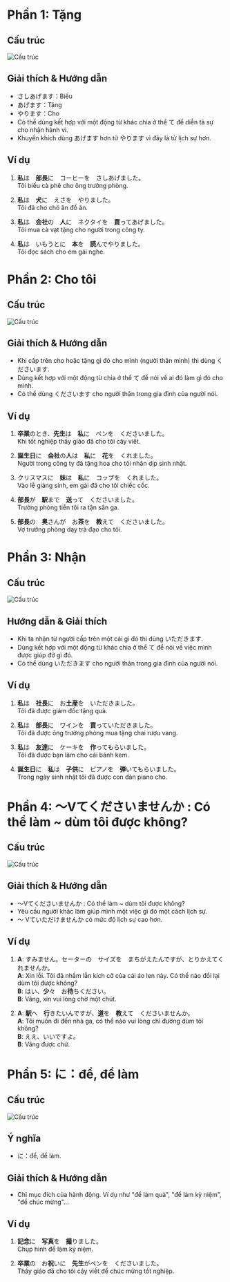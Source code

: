 # Phần 1: Tặng

## Cấu trúc

![Cấu trúc](https://www.vnjpclub.com/images/minnano/bai41_1.png)

## Giải thích & Hướng dẫn

- さしあげます：Biếu
- あげます：Tặng
- やります：Cho
- Có thể dùng kết hợp với một động từ khác chia ở thể て để diễn tả sự cho nhận hành vi.
- Khuyến khích dùng あげます hơn từ やります vì đây là từ lịch sự hơn.

## Ví dụ

1. **私**は　**部長**に　コーヒーを　さしあげました。  
   Tôi biếu cà phê cho ông trưởng phòng.

2. **私**は　**犬**に　えさを　やりました。  
   Tôi đã cho chó ăn đồ ăn.

3. **私**は　**会社**の　**人**に　ネクタイを　**買**ってあげました。  
   Tôi mua cà vạt tặng cho người trong công ty.

4. **私**は　いもうとに　**本**を　**読**んでやりました。  
   Tôi đọc sách cho em gái nghe.

# Phần 2: Cho tôi

## Cấu trúc

![Cấu trúc](https://www.vnjpclub.com/images/minnano/bai41_2.png)

## Giải thích & Hướng dẫn

- Khi cấp trên cho hoặc tặng gì đó cho mình (người thân mình) thì dùng くださいます.
- Dùng kết hợp với một động từ chia ở thể て để nói về ai đó làm gì đó cho mình.
- Có thể dùng くださいます cho người thân trong gia đình của người nói.

## Ví dụ

1. **卒業**のとき、**先生**は　**私**に　ペンを　くださいました。  
   Khi tốt nghiệp thầy giáo đã cho tôi cây viết.

2. **誕生日**に　**会社**の**人**は　**私**に　**花**を　くれました。  
   Người trong công ty đã tặng hoa cho tôi nhân dịp sinh nhật.

3. クリスマスに　**妹**は　**私**に　コップを　くれました。  
   Vào lễ giáng sinh, em gái đã cho tôi chiếc cốc.

4. **部長**が　**駅**まで　**送**って　くださいました。  
   Trưởng phòng tiễn tôi ra tận sân ga.

5. **部長**の　**奥**さんが　お**茶**を　**教**えて　くださいました。  
   Vợ trưởng phòng dạy trà đạo cho tôi.

# Phần 3: Nhận

## Cấu trúc

![Cấu trúc](https://www.vnjpclub.com/images/minnano/bai41_3.png)

## Hướng dẫn & Giải thích

- Khi ta nhận từ người cấp trên một cái gì đó thì dùng いただきます.
- Dùng kết hợp với một động từ khác chia ở thể て để nói về việc mình được giúp đỡ gì đó.
- Có thể dùng いただきます cho người thân trong gia đình của người nói.

## Ví dụ

1. **私**は　**社長**に　お**土産**を　いただきました。  
   Tôi đã được giám đốc tặng quà.

2. **私**は　**部長**に　ワインを　**買**っていただきました。  
   Tôi đã được ông trưởng phòng mua tặng chai rượu vang.

3. **私**は　**友達**に　ケーキを　**作**ってもらいました。  
   Tôi đã được bạn làm cho cái bánh kem.

4. **誕生日**に　**私**は　**子供**に　ピアノを　**弾**いてもらいました。  
   Trong ngày sinh nhật tôi đã được con đàn piano cho.

# Phần 4: ～Vてくださいませんか : Có thể làm ~ dùm tôi được không?

## Cấu trúc

![Cấu trúc](https://www.vnjpclub.com/images/minnano/bai41_4.png)

## Giải thích & Hướng dẫn

- ～Vてくださいませんか : Có thể làm ~ dùm tôi được không?
- Yêu cầu người khác làm giúp mình một việc gì đó một cách lịch sự.
- ～ Vていただけませんか có mức độ lịch sự cao hơn.

## Ví dụ

1. **A**: すみません。セーターの　サイズを　まちがえたんですが、とりかえてくれませんか。  
   **A**: Xin lỗi. Tôi đã nhầm lẫn kích cỡ của cái áo len này. Có thể nào đổi lại dùm tôi được không?  
   **B**: はい、**少**々　お**待**ちください。  
   **B**: Vâng, xin vui lòng chờ một chút.

2. **A**: **駅**へ　**行**きたいんですが、**道**を　**教**えて　くださいませんか。  
   **A**: Tôi muốn đi đến nhà ga, có thể nào vui lòng chỉ đường dùm tôi không?  
   **B**: ええ、いいですよ。  
   **B**: Vâng được chứ.

# Phần 5: に：để, để làm

## Cấu trúc

![Cấu trúc](https://www.vnjpclub.com/images/minnano/bai41_5.png)

## Ý nghĩa

- に：để, để làm.

## Giải thích & Hướng dẫn

- Chỉ mục đích của hành động. Ví dụ như "để làm quà", "để làm kỷ niệm", "để chúc mừng"...

## Ví dụ

1. **記念**に　**写真**を　**撮**りました。  
   Chụp hình để làm kỷ niệm.

2. **卒業**の　お**祝**いに　**先生**がペンを　くださいました。  
   Thầy giáo đã cho tôi cây viết để chúc mừng tốt nghiệp.